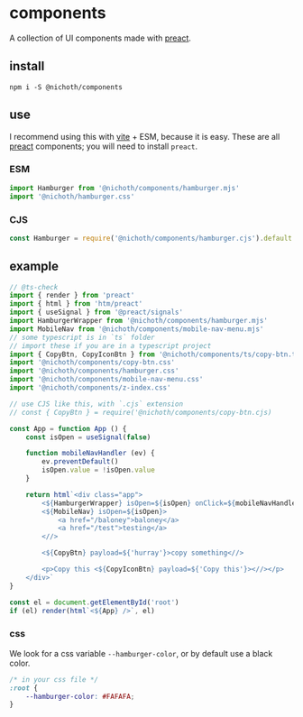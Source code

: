 # components
A collection of UI components made with [preact](https://www.npmjs.com/package/preact).


## install
```
npm i -S @nichoth/components
```


## use
I recommend using this with [vite](https://www.npmjs.com/package/vite) + ESM, because it is easy. These are all [preact](https://www.npmjs.com/package/preact) components; you will need to install `preact`.


### ESM
```js
import Hamburger from '@nichoth/components/hamburger.mjs'
import '@nichoth/hamburger.css'
```

### CJS
```js
const Hamburger = require('@nichoth/components/hamburger.cjs').default
```

## example
```js
// @ts-check
import { render } from 'preact'
import { html } from 'htm/preact'
import { useSignal } from '@preact/signals'
import HamburgerWrapper from '@nichoth/components/hamburger.mjs'
import MobileNav from '@nichoth/components/mobile-nav-menu.mjs'
// some typescript is in `ts` folder
// import these if you are in a typescript project
import { CopyBtn, CopyIconBtn } from '@nichoth/components/ts/copy-btn.ts'
import '@nichoth/components/copy-btn.css'
import '@nichoth/components/hamburger.css'
import '@nichoth/components/mobile-nav-menu.css'
import '@nichoth/components/z-index.css'

// use CJS like this, with `.cjs` extension
// const { CopyBtn } = require('@nichoth/components/copy-btn.cjs)

const App = function App () {
    const isOpen = useSignal(false)

    function mobileNavHandler (ev) {
        ev.preventDefault()
        isOpen.value = !isOpen.value
    }

    return html`<div class="app">
        <${HamburgerWrapper} isOpen=${isOpen} onClick=${mobileNavHandler} />
        <${MobileNav} isOpen=${isOpen}>
            <a href="/baloney">baloney</a>
            <a href="/test">testing</a>
        <//>

        <${CopyBtn} payload=${'hurray'}>copy something<//>

        <p>Copy this <${CopyIconBtn} payload=${'Copy this'}><//></p>
    </div>`
}

const el = document.getElementById('root')
if (el) render(html`<${App} />`, el)
```

### css
We look for a css variable `--hamburger-color`, or by default use a black color.

```css
/* in your css file */
:root {
    --hamburger-color: #FAFAFA;
}
```
